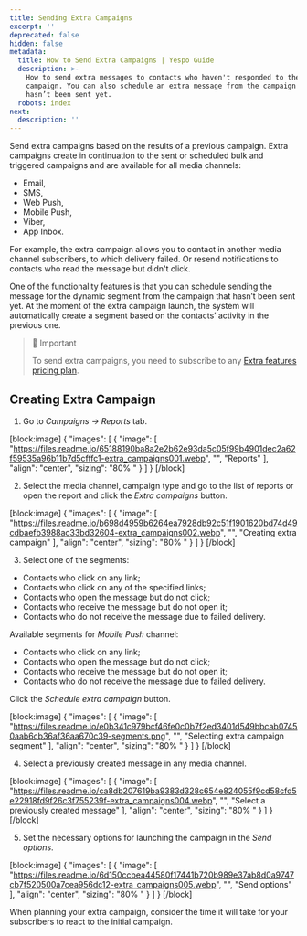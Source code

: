 ```yaml
---
title: Sending Extra Campaigns
excerpt: ''
deprecated: false
hidden: false
metadata:
  title: How to Send Extra Campaigns | Yespo Guide
  description: >-
    How to send extra messages to contacts who haven't responded to the initial
    campaign. You can also schedule an extra message from the campaign that
    hasn’t been sent yet.
  robots: index
next:
  description: ''
---
```

Send extra campaigns based on the results of a previous campaign. Extra campaigns create in continuation to the sent or scheduled bulk and triggered campaigns and are available for all media channels:

- Email,
- SMS,
- Web Push,
- Mobile Push,
- Viber,
- App Inbox.

For example, the extra campaign allows you to contact in another media channel subscribers, to which delivery failed. Or resend notifications to contacts who read the message but didn't click.

One of the functionality features is that you can schedule sending the message for the dynamic segment from the campaign that hasn’t been sent yet. At the moment of the extra campaign launch, the system will automatically create a segment based on the contacts’ activity in the previous one.

> 📘 Important
> 
> To send extra campaigns, you need to subscribe to any [Extra features pricing plan](https://yespo.io/tarif-universum).

## Creating Extra Campaign

1. Go to _Campaigns → Reports_ tab.

[block:image]
{
  "images": [
    {
      "image": [
        "https://files.readme.io/65188190ba8a2e2b62e93da5c05f99b4901dec2a62f59535a96b11b7d5cfffc1-extra_campaigns001.webp",
        "",
        "Reports"
      ],
      "align": "center",
      "sizing": "80% "
    }
  ]
}
[/block]


2. Select the media channel, campaign type and go to the list of reports or open the report and click the _Extra campaigns_ button.

[block:image]
{
  "images": [
    {
      "image": [
        "https://files.readme.io/b698d4959b6264ea7928db92c51f1901620bd74d49cdbaefb3988ac33bd32604-extra_campaigns002.webp",
        "",
        "Creating extra campaign"
      ],
      "align": "center",
      "sizing": "80% "
    }
  ]
}
[/block]


3. Select one of the segments:

- Contacts who click on any link;
- Contacts who click on any of the specified links;
- Contacts who open the message but do not click;
- Contacts who receive the message but do not open it;
- Contacts who do not receive the message due to failed delivery.

Available segments for _Mobile Push_ channel:

- Contacts who click on any link;
- Contacts who open the message but do not click;
- Contacts who receive the message but do not open it;
- Contacts who do not receive the message due to failed delivery.

Click the _Schedule extra campaign_ button.

[block:image]
{
  "images": [
    {
      "image": [
        "https://files.readme.io/e0b341c979bcf46fe0c0b7f2ed3401d549bbcab07450aab6cb36af36aa670c39-segments.png",
        "",
        "Selecting extra campaign segment"
      ],
      "align": "center",
      "sizing": "80% "
    }
  ]
}
[/block]


4. Select a previously created message in any media channel.

[block:image]
{
  "images": [
    {
      "image": [
        "https://files.readme.io/ca8db207619ba9383d328c654e824055f9cd58cfd5e22918fd9f26c3f755239f-extra_campaigns004.webp",
        "",
        "Select a previously created message"
      ],
      "align": "center",
      "sizing": "80% "
    }
  ]
}
[/block]


5. Set the necessary options for launching the campaign in the _Send options_.

[block:image]
{
  "images": [
    {
      "image": [
        "https://files.readme.io/6d150ccbea44580f17441b720b989e37ab8d0a9747cb7f520500a7cea956dc12-extra_campaigns005.webp",
        "",
        "Send options"
      ],
      "align": "center",
      "sizing": "80% "
    }
  ]
}
[/block]


When planning your extra campaign, consider the time it will take for your subscribers to react to the initial campaign.